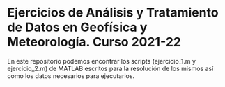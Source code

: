 # Ejercicios de Análisis y Tratamiento de Datos en Geofísica y Meteorología. Curso 2021-22

En este repositorio podemos encontrar los scripts (ejercicio_1.m y ejercicio_2.m) de MATLAB escritos para la resolución de los mismos así como los datos necesarios para ejecutarlos.